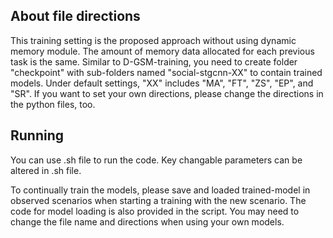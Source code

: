 ## About file directions
This training setting is the proposed approach without using dynamic memory module. The amount of memory data allocated for each previous task is the same.
Similar to D-GSM-training, you need to create folder "checkpoint" with sub-folders named "social-stgcnn-XX" to contain trained models. Under default settings, "XX" includes "MA", "FT", "ZS", "EP", and "SR".
If you want to set your own directions, please change the directions in the python files, too.

## Running
You can use .sh file to run the code.
Key changable parameters can be altered in .sh file.

To continually train the models, please save and loaded trained-model in observed scenarios when starting a training with the new scenario.
The code for model loading is also provided in the script. You may need to change the file name and directions when using your own models.
